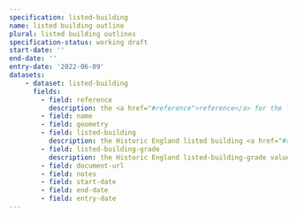```yaml
---
specification: listed-building
name: listed building outline
plural: listed building outlines
specification-status: working draft
start-date: ''
end-date: ''
entry-date: '2022-06-09'
datasets:
    - dataset: listed-building
      fields:
        - field: reference
          description: the <a href="#reference">reference</a> for the listed building
        - field: name
        - field: geometry
        - field: listed-building
          description: the Historic England listed building <a href="#reference">reference</a> for the listed building
        - field: listed-building-grade
          description: the Historic England listed-building-grade value for the listed building
        - field: document-url
        - field: notes
        - field: start-date
        - field: end-date
        - field: entry-date
---
```

